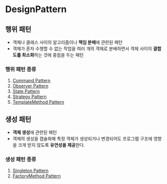 # DesignPattern

## 행위 패턴
- 객체나 클래스 사이의 알고리즘이나 **책임 분배**에 관련된 패턴
- 객체가 혼자 수행할 수 없는 작업을 여러 개의 객체로 분배하면서 객체 사이의 **결합도를 최소화**하는 것에 중점을 두는 패턴

### 행위 패턴 종류
1. [Command Pattern](/BehavioralPattern/Command/README.md)
2. [Observer Pattern](/BehavioralPattern/Observer/README.md)
3. [State Pattern](/BehavioralPattern/State/README.md)
4. [Strategy Pattern](/BehavioralPattern/Strategy/README.md)
5. [TemplateMethod Pattern](/BehavioralPattern/TemplateMethod/README.md)

## 생성 패턴
- **객체 생성**에 관련된 패턴
- 객체의 생성을 캡슐화해 특정 객체가 생성되거나 변경되어도 프로그램 구조에 영향을 크게 받지 않도록 **유연성을 제공**한다.

### 생성 패턴 종류
1. [Singleton Pattern](/CreationalPattern/Singleton/README.md)
2. [FactoryMethod Pattern](/CreationalPattern/FactoryMethod/README.md)